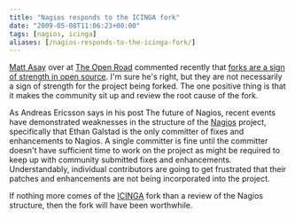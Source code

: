 ```yaml
---
title: "Nagios responds to the ICINGA fork"
date: "2009-05-08T11:06:23+00:00"
tags: [nagios, icinga]
aliases: [/nagios-responds-to-the-icinga-fork/]
---
```


[Matt Asay](http://www.cnet.com/profile/Matt+Asay/) over at [The Open Road](http://news.cnet.com/openroad/) commented recently that [forks are a sign of strength in open source](http://news.cnet.com/8301-13505_3-10234275-16.html?tag=mncol;title). I'm sure he's right, but they are not necessarily a sign of strength for the project being forked. The one positive thing is that it makes the community sit up and review the root cause of the fork.

As Andreas Ericsson says in his post The future of Nagios, recent events have demonstrated weaknesses in the structure of the [Nagios](http://www.nagios.org/) project, specifically that Ethan Galstad is the only committer of fixes and enhancements to Nagios. A single committer is fine until the committer doesn't have sufficient time to work on the project as might be required to keep up with community submitted fixes and enhancements. Understandably, individual contributors are going to get frustrated that their patches and enhancements are not being incorporated into the project.

If nothing more comes of the [ICINGA](http://www.icinga.org/) fork than a review of the Nagios structure, then the fork will have been worthwhile.
